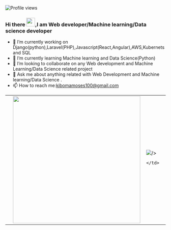 


![Profile views](https://gpvc.arturio.dev/kibomamoses)
### Hi there <img src="https://user-images.githubusercontent.com/5679180/79618120-0daffb80-80be-11ea-819e-d2b0fa904d07.gif" width="27px">,I am <b>Web developer/Machine learning/Data science</b> developer


- 🔭 I’m currently working on Django(python),Laravel(PHP),Javascript(React,Angular),AWS,Kubernets and SQL
- 🌱 I’m currently learning Machine learning and Data Science(Python)
- 👯 I’m looking to collaborate on any Web development and Machine Learning/Data Science related project
- 💬 Ask me about  anything related with Web Development and Machine learning/Data Science .
- 📫 How to reach me:kibomamoses100@gmail.com

<center>
  <table>
  <tr>
      <td>
        <td>
          <img width="400px" align="left" src="https://github-readme-stats.vercel.app/api?username=kibomamoses&count_private=true&show_icons=true&theme=dark&layout=compact"/>
       </td>
    <td>
      <img width="380px" align="left" <a href="https://wakatime.com"><img src="https://wakatime.com/share/@kibomamoses/41a1284a-f5e5-4fa5-b062-5315b6be5d28.png" /></a>/>
       
    </td>

  </tr>   
</table>
</center>



